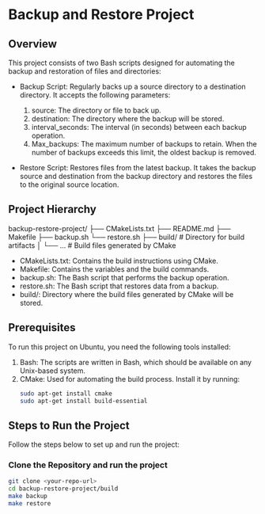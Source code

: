 # Backup and Restore Project

## Overview

This project consists of two Bash scripts designed for automating the backup and restoration of files and directories:

- Backup Script: Regularly backs up a source directory to a destination directory. It accepts the following parameters:
  1. source: The directory or file to back up.
  2. destination: The directory where the backup will be stored.
  3. interval_seconds: The interval (in seconds) between each backup operation.
  4. Max_backups: The maximum number of backups to retain. When the number of backups exceeds this limit, the oldest backup is removed.

- Restore Script: Restores files from the latest backup. It takes the backup source and destination from the backup directory and restores the files to the original source location.

## Project Hierarchy


backup-restore-project/ ├── CMakeLists.txt  ├── README.md  ├── Makefile ├── backup.sh └── restore.sh ├── build/ # Directory for build artifacts │ └── ... # Build files generated by CMake 



- CMakeLists.txt: Contains the build instructions using CMake.
- Makefile: Contains the variables and the build commands.
- backup.sh: The Bash script that performs the backup operation.
- restore.sh: The Bash script that restores data from a backup.
- build/: Directory where the build files generated by CMake will be stored.

## Prerequisites

To run this project on Ubuntu, you need the following tools installed:

1. Bash: The scripts are written in Bash, which should be available on any Unix-based system.
2. CMake: Used for automating the build process. Install it by running:
   ```bash
   sudo apt-get install cmake
   sudo apt-get install build-essential

## Steps to Run the Project

Follow the steps below to set up and run the project:

### Clone the Repository and run the project

```bash
git clone <your-repo-url>
cd backup-restore-project/build
make backup
make restore
